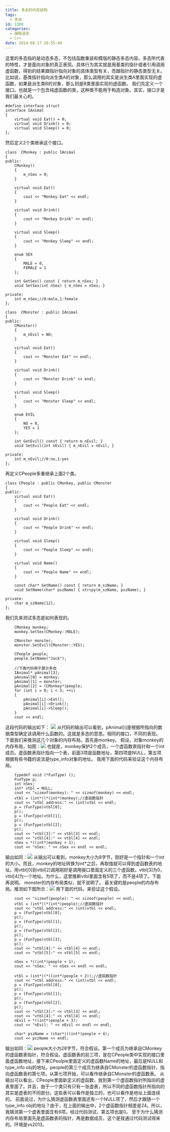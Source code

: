 ```yaml
---
title: 多态的内存结构
tags:
  - 多态
id: 1300
categories:
  - 编程语言 
  - C++
date: 2014-08-17 20:55:40
---
```


这里的多态指的是动态多态，不包括函数重装和模版的静态多态内容。多态所代表的特性，才是面向对象的真正表现。具体行为其实就是用基类的指针或者引用调用虚函数，得到的结果跟指针指向对象的具体类型有关，而跟指针的静态类型无关。比如说，基类指针指向派生类A的对象，那么调用的其实是派生类A里面实现的虚函数，如果是派生类B的对象，那么则是B类里面实现的虚函数。
我们先定义一个接口。也就是一个包含纯虚函数的类，这种类不能用于构造对象。其实，接口才是我们最关心的。

``` stylus
#define interface struct
interface IAnimal
{
    virtual void Eat() = 0;
    virtual void Drink() = 0;
    virtual void Sleep() = 0;
};
```

然后定义2个类继承这个接口。

``` stylus
class  CMonkey : public IAnimal
{
public:
    CMonkey()
    {
        m_nSex = 0;
    }

    virtual void Eat()
    {
        cout << "Monkey Eat" << endl;
    }

    virtual void Drink()
    {
        cout << "Monkey Drink" << endl;
    }

    virtual void Sleep()
    {
        cout << "Monkey Sleep" << endl;
    }

    enum SEX
    {
        MALE = 0,
        FEMALE = 1
    };

    int GetSex() const { return m_nSex; }
    void SetSex(int nSex) { m_nSex = nSex; }

private:
    int m_nSex;//0:male,1:female
};

class  CMonster : public IAnimal
{
public:
    CMonster()
    {
        m_nEvil = NO;
    }

    virtual void Eat()
    {
        cout << "Monster Eat" << endl;
    }

    virtual void Drink()
    {
        cout << "Monster Drink" << endl;
    }

    virtual void Sleep()
    {
        cout << "Monster Sleep" << endl;
    }

    enum EVIL
    {
        NO = 0,
        YES = 1
    };

    int GetEvil() const { return m_nEvil; }
    void SetEvil(int nEvil) { m_nEvil = nEvil; }

private:
    int m_nEvil;//0:no,1:yes
};
```

再定义CPeople多重继承上面2个类。

``` stylus
class CPeople : public CMonkey, public CMonster
{
public:
    virtual void Eat()
    {
        cout << "People Eat" << endl;
    }

    virtual void Drink()
    {
        cout << "People Drink" << endl;
    }

    virtual void Sleep()
    {
        cout << "People Sleep" << endl;
    }

    virtual void Name()
    {
        cout << "People Name" << endl;
    }

    const char* GetName() const { return m_szName; }
    void SetName(char* pszName) { strcpy(m_szName, pszName); }

private:
    char m_szName[12];
};

```

我们先来测试多态是如何表现的。

``` stylus
    CMonkey monkey;
    monkey.SetSex(CMonkey::MALE);

    CMonster monster;
    monster.SetEvil(CMonster::YES);

    CPeople people;
    people.SetName("Jack");

    //下面代码用于展示多态
    IAnimal* pAnimal[3];
    pAnimal[0] = monkey;
    pAnimal[1] = monster;
    pAnimal[2] = (CMonkey*)people;
    for (int i = 0; i < 3; ++i)
    {
        pAnimal[i]->Eat();
        pAnimal[i]->Drink();
        pAnimal[i]->Sleep();
    }
    cout << endl;
```

这段代码的输出如下：
![](https://c2.staticflickr.com/8/7434/27380153181_ff9b2957e2_o.png)
从代码的输出可以看到，pAnimal[i]是根据所指向的数据类型确定该调用什么函数的。这就是多态的意思。相同的接口，不同的表现。
下面我们来推测这几个对象的内存布局。首先是monkey。
假设，对象monkey的内存布局，如图：![](https://c2.staticflickr.com/8/7437/27417494266_3100a6f0a1_o.png)
也就是，monkey保护2个成员，一个虚函数表指针和一个int成员。虚函数表指针指向一个表，前面3项是函数地址，第四项是NULL，第五项根据有些书籍的说法是type_info对象的地址。
我用下面的代码来验证这个内存布局。

``` stylus
    typedef void (*FunType) ();
    FunType p;
    int nSex;
    int* vtbl = NULL;
    cout << "sizeof(monkey): " << sizeof(monkey) << endl;
    vtbl = (int*)(*(int*)monkey);//虚函数指针
    cout << "vtbl address:" << (int)vtbl << endl;
    p = (FunType)vtbl[0];
    p();
    p = (FunType)vtbl[1];
    p();
    p = (FunType)vtbl[2];
    p();
    cout << "vtbl[3]:" << vtbl[3] << endl;
    cout << "vtbl[4]:" << vtbl[4] << endl;
    nSex = *((int*)monkey + 1);
    cout << "nSex: " << nSex << endl << endl;
```

输出如同：![](https://c2.staticflickr.com/8/7353/27417494176_8b8ba18342_o.png)
从输出可以看到，monkey大小为8字节，刚好是一个指针和一个int的大小。而且，monkey的地址转换为int*之后，再取值就可以得到虚函数表的地址。用vtbl[0]到vtbl[2]调用刚好是调用接口里面定义的三个虚函数。vtbl[3]为0，vtbl[4]为一个地址。为什么，这里推断vtbl里面含有5项了，而不是4项了。下面再说明。
monster的内存布局类似，就不说明了。
最关键的是people的内存布局。推测如下图所示：![](https://c2.staticflickr.com/8/7493/27451678785_83cd5ec637_o.png)
用下面的代码，来验证这个假设。

``` stylus
    cout << "sizeof(people): " << sizeof(people) << endl;
    vtbl = (int*)(*(int*)people);//虚函数指针
    cout << "vtbl address:" << (int)vtbl << endl;
    p = (FunType)vtbl[0];
    p();
    p = (FunType)vtbl[1];
    p();
    p = (FunType)vtbl[2];
    p();
    p = (FunType)vtbl[3];
    p();
    cout << "vtbl[4]:" << vtbl[4] << endl;
    cout << "vtbl[5]:" << vtbl[5] << endl;

    nSex = *((int*)people + 1);
    cout << "nSex: " << nSex << endl << endl;

    vtbl = (int*)(*((int*)people + 2));//虚函数指针
    cout << "vtbl address:" << (int)vtbl << endl;
    p = (FunType)vtbl[0];
    p();
    p = (FunType)vtbl[1];
    p();
    p = (FunType)vtbl[2];
    p();
    cout << "vtbl[3]:" << vtbl[3] << endl;
    cout << "vtbl[4]:" << vtbl[4] << endl;
    nEvil = *((int*)people + 3);
    cout << "nEvil: " << nEvil << endl << endl;

    char* pszName = (char*)((int*)people + 4);
    cout << pszName << endl;
```

输出如同：![](https://c2.staticflickr.com/8/7050/27380153041_b39de8e71f_o.png)
people大小为28字节，符合假设。第一个成员为继承自CMonkey的虚函数表指针，符合假设。虚函数表的前三项，是在CPeople类中实现的接口里面虚函数地址，接下来CPeolple里面定义的虚函数Name的地址，最后是NULL和type_info obj的地址。people的第三个成员为继承自CMonster的虚函数指针，指向虚函数表的第七项。从第七项开始，可以看作继承自CMonster的虚函数表。
从输出可以看出，CPeople里面新定义的虚函数，放到第一个虚函数指针所指向的虚表里面了。并且，由于一个类只有只有一张虚表，所以不同的虚函数指针所指向的其实是虚表的不同部分。这些表可以看作是独立的，也可以看作是地址上面连续的。
前面说过，为什么猜测虚函数表里面还有一个NULL项了，然后才跟随一个type_info obj的地址？由于，在上面的输出中，2个虚函数指针相差是24。所以，我猜测第一个虚表里面含有6项。经过代码测试，第五项也是0。
至于为什么猜测内存布局里面先是虚函数表的指针，再是数据成员，这个是我通过代码测试得来的。环境是vs2013。
